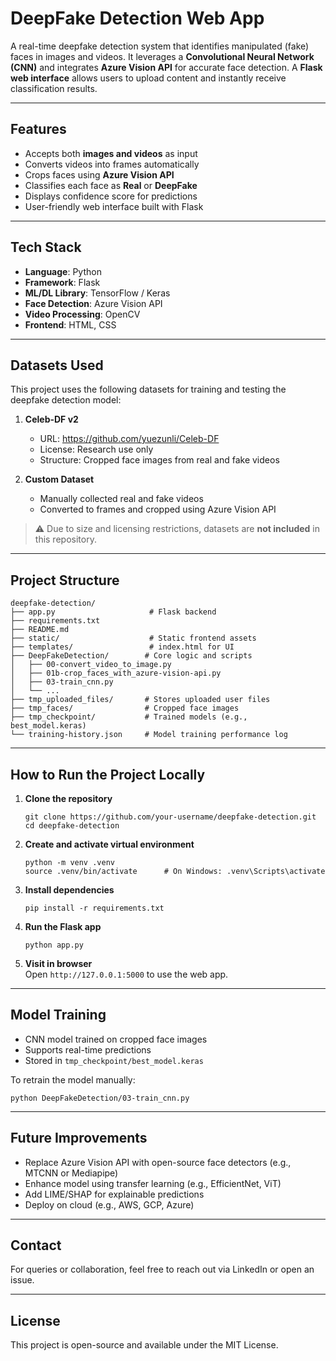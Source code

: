 # DeepFake Detection Web App

A real-time deepfake detection system that identifies manipulated (fake) faces in images and videos. It leverages a **Convolutional Neural Network (CNN)** and integrates **Azure Vision API** for accurate face detection. A **Flask web interface** allows users to upload content and instantly receive classification results.

---

## Features

- Accepts both **images and videos** as input  
- Converts videos into frames automatically  
- Crops faces using **Azure Vision API**  
- Classifies each face as **Real** or **DeepFake**  
- Displays confidence score for predictions  
- User-friendly web interface built with Flask  

---

## Tech Stack

- **Language**: Python  
- **Framework**: Flask  
- **ML/DL Library**: TensorFlow / Keras  
- **Face Detection**: Azure Vision API  
- **Video Processing**: OpenCV  
- **Frontend**: HTML, CSS  

---
## Datasets Used

This project uses the following datasets for training and testing the deepfake detection model:

1. **Celeb-DF v2**
   - URL: https://github.com/yuezunli/Celeb-DF
   - License: Research use only
   - Structure: Cropped face images from real and fake videos

2. **Custom Dataset**
   - Manually collected real and fake videos
   - Converted to frames and cropped using Azure Vision API

> ⚠️ Due to size and licensing restrictions, datasets are **not included** in this repository.
---
## Project Structure

```
deepfake-detection/
├── app.py                     # Flask backend
├── requirements.txt
├── README.md
├── static/                    # Static frontend assets
├── templates/                 # index.html for UI
├── DeepFakeDetection/        # Core logic and scripts
│   ├── 00-convert_video_to_image.py
│   ├── 01b-crop_faces_with_azure-vision-api.py
│   ├── 03-train_cnn.py
│   └── ...
├── tmp_uploaded_files/       # Stores uploaded user files
├── tmp_faces/                # Cropped face images
├── tmp_checkpoint/           # Trained models (e.g., best_model.keras)
└── training-history.json     # Model training performance log
```

---

##  How to Run the Project Locally

1. **Clone the repository**  
   ```
   git clone https://github.com/your-username/deepfake-detection.git
   cd deepfake-detection
   ```

2. **Create and activate virtual environment**  
   ```
   python -m venv .venv
   source .venv/bin/activate      # On Windows: .venv\Scripts\activate
   ```

3. **Install dependencies**  
   ```
   pip install -r requirements.txt
   ```

4. **Run the Flask app**  
   ```
   python app.py
   ```

5. **Visit in browser**  
   Open `http://127.0.0.1:5000` to use the web app.

---

## Model Training

- CNN model trained on cropped face images  
- Supports real-time predictions  
- Stored in `tmp_checkpoint/best_model.keras`

To retrain the model manually:
```
python DeepFakeDetection/03-train_cnn.py
```

---

## Future Improvements

- Replace Azure Vision API with open-source face detectors (e.g., MTCNN or Mediapipe)  
- Enhance model using transfer learning (e.g., EfficientNet, ViT)  
- Add LIME/SHAP for explainable predictions  
- Deploy on cloud (e.g., AWS, GCP, Azure)  

---

## Contact

For queries or collaboration, feel free to reach out via LinkedIn or open an issue.

---

## License

This project is open-source and available under the MIT License.
